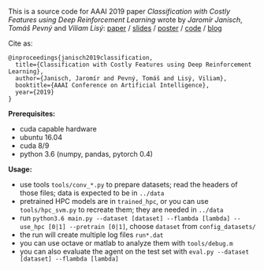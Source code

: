 This is a source code for AAAI 2019 paper *Classification with Costly Features using Deep Reinforcement Learning* wrote by *Jaromír Janisch*, *Tomáš Pevný* and *Viliam Lisý*: [paper](https://jaromiru.com/media/about/aaai19_cwcf_paper.pdf) / [slides](https://jaromiru.com/media/about/aaai19_cwcf_talk.pdf) / [poster](https://jaromiru.com/media/about/aaai19_cwcf_poster.pdf) / [code](https://github.com/jaromiru/cwcf) / [blog](https://jaromiru.com/2019/02/07/hands-on-classification-with-costly-features/)

Cite as:
```
@inproceedings{janisch2019classification,
  title={Classification with Costly Features using Deep Reinforcement Learning},
  author={Janisch, Jaromír and Pevný, Tomáš and Lisý, Viliam},
  booktitle={AAAI Conference on Artificial Intelligence},
  year={2019}
}
```

**Prerequisites:**
- cuda capable hardware
- ubuntu 16.04
- cuda 8/9
- python 3.6 (numpy, pandas, pytorch 0.4)

**Usage:**
- use tools `tools/conv_*.py` to prepare datasets; read the headers of those files; data is expected to be in `../data`
- pretrained HPC models are in `trained_hpc`, or you can use `tools/hpc_svm.py` to recreate them; they are needed in `../data`
- run `python3.6 main.py --dataset [dataset] --flambda [lambda] --use_hpc [0|1] --pretrain [0|1]`, choose `dataset` from `config_datasets/`
- the run will create multiple log files `run*.dat`
- you can use octave or matlab to analyze them with `tools/debug.m`
- you can also evaluate the agent on the test set with `eval.py --dataset [dataset] --flambda [lambda]`
